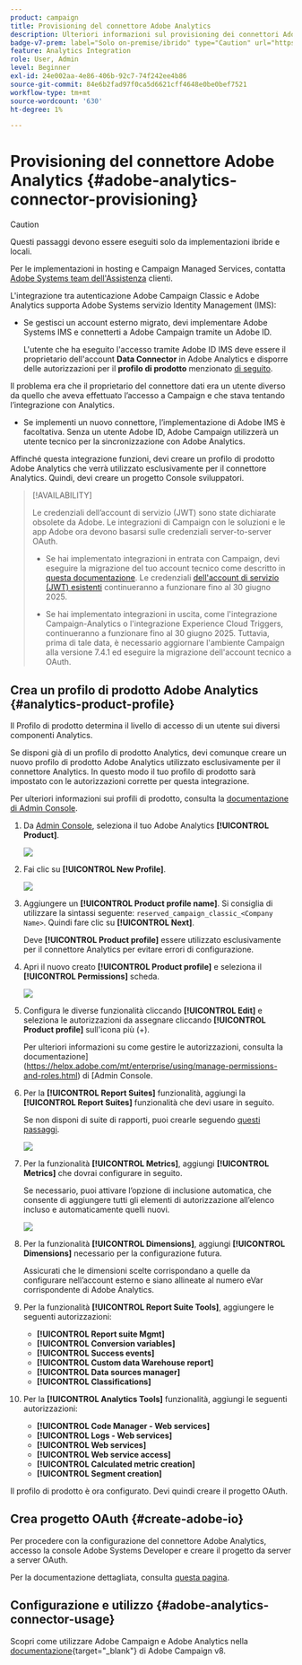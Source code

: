 ```yaml
---
product: campaign
title: Provisioning del connettore Adobe Analytics
description: Ulteriori informazioni sul provisioning dei connettori Adobe Analytics
badge-v7-prem: label="Solo on-premise/ibrido" type="Caution" url="https://experienceleague.adobe.com/docs/campaign-classic/using/installing-campaign-classic/architecture-and-hosting-models/hosting-models-lp/hosting-models.html?lang=it" tooltip="Applicabile solo alle distribuzioni on-premise e ibride v7"
feature: Analytics Integration
role: User, Admin
level: Beginner
exl-id: 24e002aa-4e86-406b-92c7-74f242ee4b86
source-git-commit: 84e6b2fad97f0ca5d6621cff4648e0be0bef7521
workflow-type: tm+mt
source-wordcount: '630'
ht-degree: 1%

---
```


# Provisioning del connettore Adobe Analytics {#adobe-analytics-connector-provisioning}

>[!CAUTION]
>
> Questi passaggi devono essere eseguiti solo da implementazioni ibride e locali.
>
>Per le implementazioni in hosting e Campaign Managed Services, contatta [Adobe Systems team dell&#39;Assistenza](https://helpx.adobe.com/it/enterprise/admin-guide.html/enterprise/using/support-for-experience-cloud.ug.html) clienti.

L&#39;integrazione tra autenticazione Adobe Campaign Classic e Adobe Analytics supporta Adobe Systems servizio Identity Management (IMS):

* Se gestisci un account esterno migrato, devi implementare Adobe Systems IMS e connetterti a Adobe Campaign tramite un Adobe ID.

  L&#39;utente che ha eseguito l&#39;accesso tramite Adobe ID IMS deve essere il proprietario dell&#39;account **Data Connector** in Adobe Analytics e disporre delle autorizzazioni per il **profilo di prodotto** menzionato [di seguito](#analytics-product-profile).

Il problema era che il proprietario del connettore dati era un utente diverso da quello che aveva effettuato l’accesso a Campaign e che stava tentando l’integrazione con Analytics.

* Se implementi un nuovo connettore, l’implementazione di Adobe IMS è facoltativa. Senza un utente Adobe ID, Adobe Campaign utilizzerà un utente tecnico per la sincronizzazione con Adobe Analytics.

Affinché questa integrazione funzioni, devi creare un profilo di prodotto Adobe Analytics che verrà utilizzato esclusivamente per il connettore Analytics. Quindi, devi creare un progetto Console sviluppatori.

>[!AVAILABILITY]
>
> Le credenziali dell’account di servizio (JWT) sono state dichiarate obsolete da Adobe. Le integrazioni di Campaign con le soluzioni e le app Adobe ora devono basarsi sulle credenziali server-to-server OAuth. </br>
>
> * Se hai implementato integrazioni in entrata con Campaign, devi eseguire la migrazione del tuo account tecnico come descritto in [questa documentazione](https://developer.adobe.com/developer-console/docs/guides/authentication/ServerToServerAuthentication/migration/#_blank). Le credenziali [dell&#39;account di servizio (JWT) esistenti](oauth-technical-account.md) continueranno a funzionare fino al 30 giugno 2025.</br>
>
> * Se hai implementato integrazioni in uscita, come l&#39;integrazione Campaign-Analytics o l&#39;integrazione Experience Cloud Triggers, continueranno a funzionare fino al 30 giugno 2025. Tuttavia, prima di tale data, è necessario aggiornare l&#39;ambiente Campaign alla versione 7.4.1 ed eseguire la migrazione dell&#39;account tecnico a OAuth.

## Crea un profilo di prodotto Adobe Analytics {#analytics-product-profile}

Il Profilo di prodotto determina il livello di accesso di un utente sui diversi componenti Analytics.

Se disponi già di un profilo di prodotto Analytics, devi comunque creare un nuovo profilo di prodotto Adobe Analytics utilizzato esclusivamente per il connettore Analytics. In questo modo il tuo profilo di prodotto sarà impostato con le autorizzazioni corrette per questa integrazione.

Per ulteriori informazioni sui profili di prodotto, consulta la [documentazione di Admin Console](https://helpx.adobe.com/mt/enterprise/admin-guide.html).

1. Da [Admin Console](https://adminconsole.adobe.com/), seleziona il tuo Adobe Analytics **[!UICONTROL Product]**.

   ![](assets/do-not-localize/triggers_1.png)

1. Fai clic su **[!UICONTROL New Profile]**.

   ![](assets/do-not-localize/triggers_2.png)

1. Aggiungere un **[!UICONTROL Product profile name]**. Si consiglia di utilizzare la sintassi seguente: `reserved_campaign_classic_<Company Name>`. Quindi fare clic su **[!UICONTROL Next]**.

   Deve **[!UICONTROL Product profile]** essere utilizzato esclusivamente per il connettore Analytics per evitare errori di configurazione.

1. Apri il nuovo creato **[!UICONTROL Product profile]** e seleziona il **[!UICONTROL Permissions]** scheda.

   ![](assets/do-not-localize/triggers_3.png)

1. Configura le diverse funzionalità cliccando **[!UICONTROL Edit]** e seleziona le autorizzazioni da assegnare cliccando **[!UICONTROL Product profile]** sull&#39;icona più (+).

   Per ulteriori informazioni su come gestire le autorizzazioni, consulta la documentazione](https://helpx.adobe.com/mt/enterprise/using/manage-permissions-and-roles.html) di [Admin Console.

1. Per la **[!UICONTROL Report Suites]** funzionalità, aggiungi la **[!UICONTROL Report Suites]** funzionalità che devi usare in seguito.

   Se non disponi di suite di rapporti, puoi crearle seguendo [questi passaggi](../../integrations/using/gs-aa.md).

   ![](assets/do-not-localize/triggers_4.png)

1. Per la funzionalità **[!UICONTROL Metrics]**, aggiungi **[!UICONTROL Metrics]** che dovrai configurare in seguito.

   Se necessario, puoi attivare l’opzione di inclusione automatica, che consente di aggiungere tutti gli elementi di autorizzazione all’elenco incluso e automaticamente quelli nuovi.

   ![](assets/do-not-localize/triggers_13.png)

1. Per la funzionalità **[!UICONTROL Dimensions]**, aggiungi **[!UICONTROL Dimensions]** necessario per la configurazione futura.

   Assicurati che le dimensioni scelte corrispondano a quelle da configurare nell’account esterno e siano allineate al numero eVar corrispondente di Adobe Analytics.

1. Per la funzionalità **[!UICONTROL Report Suite Tools]**, aggiungere le seguenti autorizzazioni:

   * **[!UICONTROL Report suite Mgmt]**
   * **[!UICONTROL Conversion variables]**
   * **[!UICONTROL Success events]**
   * **[!UICONTROL Custom data Warehouse report]**
   * **[!UICONTROL Data sources manager]**
   * **[!UICONTROL Classifications]**

1. Per la **[!UICONTROL Analytics Tools]** funzionalità, aggiungi le seguenti autorizzazioni:

   * **[!UICONTROL Code Manager - Web services]**
   * **[!UICONTROL Logs - Web services]**
   * **[!UICONTROL Web services]**
   * **[!UICONTROL Web service access]**
   * **[!UICONTROL Calculated metric creation]**
   * **[!UICONTROL Segment creation]**

Il profilo di prodotto è ora configurato. Devi quindi creare il progetto OAuth.

## Crea progetto OAuth {#create-adobe-io}

Per procedere con la configurazione del connettore Adobe Analytics, accesso la console Adobe Systems Developer e creare il progetto da server a server OAuth.

Per la documentazione dettagliata, consulta [questa pagina](oauth-technical-account.md#oauth-service).

## Configurazione e utilizzo {#adobe-analytics-connector-usage}

Scopri come utilizzare Adobe Campaign e Adobe Analytics nella [documentazione](https://experienceleague.adobe.com/en/docs/campaign/campaign-v8/connect/ac-aa){target="_blank"} di Adobe Campaign v8.